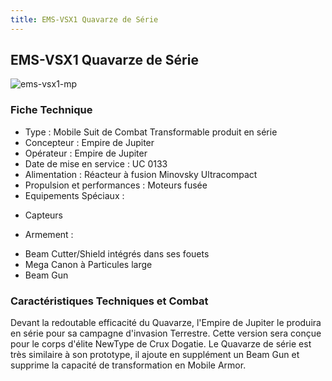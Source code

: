 ```yaml
---
title: EMS-VSX1 Quavarze de Série
---
```


EMS-VSX1 Quavarze de Série
--------------------------

![ems-vsx1-mp](/images/stories/manga/crossbone/ms/ems-vsx1-mp.jpg) 


### Fiche Technique


- Type : Mobile Suit de Combat Transformable produit en série  
- Concepteur : Empire de Jupiter  
- Opérateur : Empire de Jupiter  
- Date de mise en service : UC 0133  
- Alimentation : Réacteur à fusion Minovsky Ultracompact  
- Propulsion et performances : Moteurs fusée  
- Equipements Spéciaux :


* Capteurs


- Armement :


* Beam Cutter/Shield intégrés dans ses fouets
* Mega Canon à Particules large
* Beam Gun


### Caractéristiques Techniques et Combat


Devant la redoutable efficacité du Quavarze, l'Empire de Jupiter le produira en série pour sa campagne d'invasion Terrestre. Cette version sera conçue pour le corps d'élite NewType de Crux Dogatie. Le Quavarze de série est très similaire à son prototype, il ajoute en supplément un Beam Gun et supprime la capacité de transformation en Mobile Armor.

